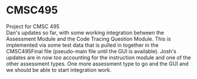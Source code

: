 # CMSC495
Project for CMSC 495<br>
Dan's updates so far, with some working integration between the Assessment Module and the Code Tracing Question Module.  This is implemented via some test data that is pulled in together in the CMSC495Final file (pseudo-main file until the GUI is available).
Josh's updates are in now too accounting for the instruction module and one of the other assessment types.  One more assessment type to go and the GUI and we should be able to start integration work.
